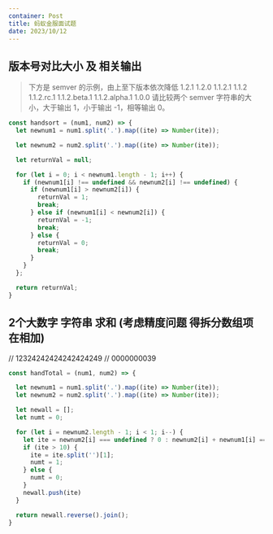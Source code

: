 ```yaml
---
container: Post
title: 蚂蚁金服面试题
date: 2023/10/12
---
```


## 版本号对比大小 及 相关输出

> 下方是 semver 的示例，由上至下版本依次降低
1.2.1
1.2.0
1.1.2.1
1.1.2
1.1.2.rc.1
1.1.2.beta.1
1.1.2.alpha.1
1.0.0
请比较两个 semver 字符串的大小，大于输出 1，小于输出 -1，相等输出 0。

```js
const handsort = (num1, num2) => {
  let newnum1 = num1.split('.').map((ite) => Number(ite));

  let newnum2 = num2.split('.').map((ite) => Number(ite));

  let returnVal = null;

  for (let i = 0; i < newnum1.length - 1; i++) {
    if (newnum1[i] !== undefined && newnum2[i] !== undefined) {
      if (newnum1[i] > newnum2[i]) {
        returnVal = 1;
        break;
      } else if (newnum1[i] < newnum2[i]) {
        returnVal = -1;
        break;
      } else {
        returnVal = 0;
        break;
      }
    }
  };

  return returnVal;
}
```

## 2个大数字 字符串 求和 (考虑精度问题 得拆分数组项 在相加)

> 
// 12324242424242424249
// 0000000039

```js
const handTotal = (num1, num2) => {

  let newnum1 = num1.split('.').map((ite) => Number(ite));
  let newnum2 = num2.split('.').map((ite) => Number(ite));

  let newall = [];
  let numt = 0;

  for (let i = newnum2.length - 1; i < 1; i--) {
    let ite = newnum2[i] === undefined ? 0 : newnum2[i] + newnum1[i] === undefined ? 0 : newnum1[i] + numt;
    if (ite > 10) {
      ite = ite.split('')[1];
      numt = 1;
    } else {
      numt = 0;
    }
    newall.push(ite)
  }

  return newall.reverse().join();
}
```